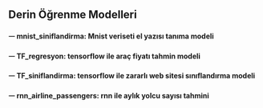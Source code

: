 ## Derin Öğrenme Modelleri
#### ᅳ mnist_siniflandirma: Mnist veriseti el yazısı tanıma modeli
#### ᅳ TF_regresyon: tensorflow ile araç fiyatı tahmin modeli
#### ᅳ TF_siniflandirma: tensorflow ile zararlı web sitesi sınıflandırma modeli
#### ᅳ rnn_airline_passengers: rnn ile aylık yolcu sayısı tahmini

